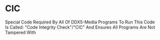 # CIC
Special Code Required By All Of DDX5-Media Programs To Run
This Code Is Called: "Code Integrity Check"/"CIC" And Ensures All Programs Are Not Tampered With
